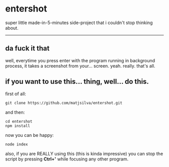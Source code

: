 # entershot
super little made-in-5-minutes side-project that i couldn't stop thinking about.

---

## da fuck it that

well, everytime you press enter with the program running in background process, it takes a screenshot from your... screen. yeah.
really. that's all.

## if you want to use this... thing, well... do this.

first of all:

```git clone https://github.com/matjsilva/entershot.git```

and then:

```cd entershot```<br>
```npm install```

now you can be happy:

```node index```

also, if you are REALLY using this (this is kinda impressive) you can stop the script by pressing **Ctrl+'** while focusing any other program.

